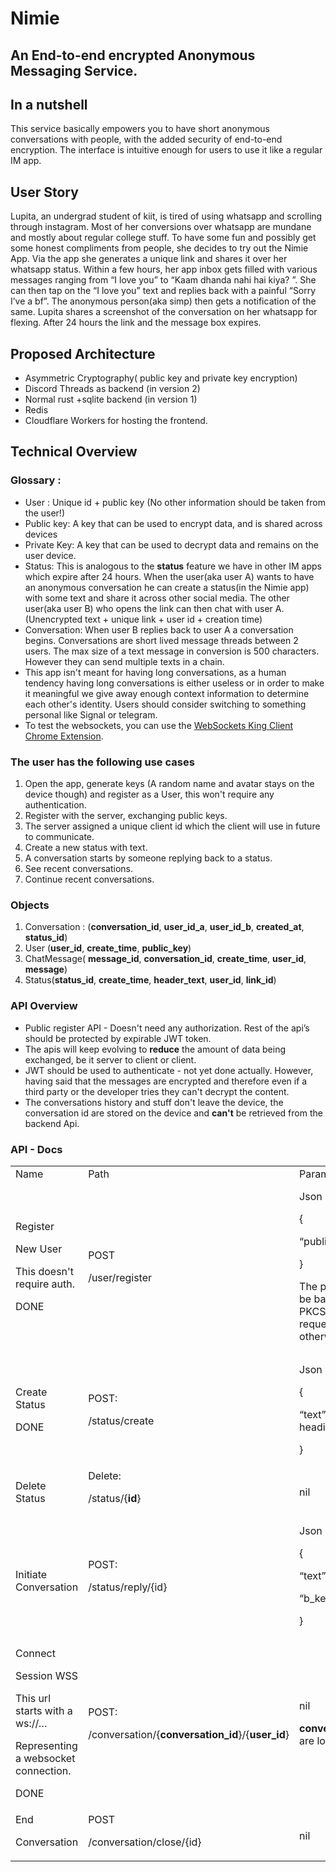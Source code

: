 

# Nimie


## An End-to-end encrypted Anonymous Messaging Service.


## In a nutshell

This service basically empowers you to have short anonymous conversations with people, with the added security of end-to-end encryption. The interface is intuitive enough for users to use it like a regular IM app.


## User Story

Lupita, an undergrad student of kiit, is tired of using whatsapp and scrolling through instagram. Most of her conversions over whatsapp are mundane and mostly about regular college stuff. To have some fun and possibly get some honest compliments from people, she decides to try out the Nimie App. Via the app she generates a unique link and shares it over her whatsapp status. Within a few hours, her app inbox gets filled with various messages ranging from “I love you” to “Kaam dhanda nahi hai kiya? ”. She can then tap on the “I love you” text and replies back with a painful “Sorry I’ve a bf”. The anonymous person(aka simp) then gets a notification of the same. Lupita shares a screenshot of the conversation on her whatsapp for flexing. After 24 hours the link and the message box expires.


## Proposed Architecture



* Asymmetric Cryptography( public key and private key encryption)
* Discord Threads as backend (in version 2)
* Normal rust +sqlite backend (in version 1)
* Redis
* Cloudflare Workers for hosting the frontend.


## Technical Overview


### Glossary :



* User : Unique id + public key (No other information should be taken from the user!)
* Public key: A key that can be used to encrypt data, and is shared across devices
* Private Key: A key that can be used to decrypt data and remains on the user device.
* Status: This is analogous to the **status** feature we have in other IM apps which expire after 24 hours. When the user(aka user A) wants to have an anonymous conversation he can create a status(in the Nimie app) with some text  and share it across other social media. The other user(aka user B) who opens the link can then chat with user A. (Unencrypted text + unique link + user id + creation time)
* Conversation: When user B replies back to user A a conversation begins. Conversations are short lived message threads between 2 users. The max size of a text message in conversion is 500 characters. However they can send multiple texts in a chain.
* This app isn't meant for having long conversations, as a human tendency having long conversations is either useless or in order to make it meaningful we give away enough context information to determine each other's identity. Users should consider switching to something personal like Signal or telegram.
* To test the websockets, you can use the [WebSockets King Client Chrome Extension](https://chrome.google.com/webstore/detail/websocket-king-client/cbcbkhdmedgianpaifchdaddpnmgnknn/related?hl=en).


### The user has the following use cases



1. Open the app, generate keys (A random name and avatar stays on the device though) and register as a User, this won't require any authentication.
2. Register with the server, exchanging public keys.
3. The server assigned a unique client id which the client will use in future to communicate.
4. Create a new status with text.
5. A conversation starts by someone replying back to a status.
6. See recent conversations.
7. Continue recent conversations.


### Objects



1. Conversation : (**conversation_id**, **user_id_a**, **user_id_b**, **created_at**, **status_id**)
2. User (**user_id**, **create_time**, **public_key**)
3. ChatMessage( **message_id**, **conversation_id**, **create_time**, **user_id**, **message**)
4. Status(**status_id**, **create_time**, **header_text**, **user_id**, **link_id**)


### API Overview



* Public register API - Doesn't need any authorization. Rest of the api’s should be protected by expirable JWT token.
* The apis will keep evolving to **reduce** the amount of data being exchanged, be it server to client or client.
* JWT should be used to authenticate - not yet done actually. However, having said that the messages are encrypted and therefore even if a third party or the developer tries they can't decrypt the content.
* The conversations history and stuff don't leave the device, the conversation id are stored on the device and **can't** be retrieved from the backend Api.


### API - Docs


<table>
  <tr>
   <td>Name
   </td>
   <td>Path
   </td>
   <td>Parameters/Body  
   </td>
   <td>Response / Notes 
   </td>
  </tr>
  <tr>
   <td>Register
<p>
New User 
<p>
This doesn't require auth.
<p>
DONE
   </td>
   <td>POST
<p>
/user/register
   </td>
   <td>Json body
<p>
{
<p>
“public_key” : “dcdwc"
<p>
}
<p>
The public key should be base64 encoded PKCS1 Public key. The request will fail otherwise.
   </td>
   <td>
<ul>

<li><strong>201</strong> : Json 
    {
<p>

    “user_id”: 96493264,
<p>

    “create_time” :  232323323,
<p>

    “token_jwt”: “de34e3e3”
<p>

    }
<ul>

<li><strong>400</strong>: Invalid Public key.
</li>
</ul>
</li>
</ul>
   </td>
  </tr>
  <tr>
   <td>Create Status
<p>
DONE
   </td>
   <td>POST:
<p>
/status/create
   </td>
   <td>Json Body:
<p>
{
<p>
“text” : “ Nice status heading”
<p>
}
   </td>
   <td>
<ul>

<li>201: JSON
    {
<p>

    “unique_id”: “sdsdbkbds”
<p>

    }
</li>
</ul>
   </td>
  </tr>
  <tr>
   <td>Delete Status
   </td>
   <td>Delete:
<p>
/status/{<strong>id</strong>}
   </td>
   <td>nil
   </td>
   <td>
<ul>

<li>200
</li>
</ul>
   </td>
  </tr>
  <tr>
   <td>Initiate Conversation
   </td>
   <td>POST:
<p>
/status/reply/{id}
   </td>
   <td>Json Body:
<p>
{
<p>
“text”: “ Nice Status!”,
<p>
 “b_key” :”dwd33e”
<p>
}
   </td>
   <td>
<ul>

<li>201: Json 
   {
<p>
    “conversation_id”: “134bcsdc”,
<p>
    “a_key”: “cw242d…”
<p>
   }
</li>
</ul>
   </td>
  </tr>
  <tr>
   <td>Connect 
<p>
Session WSS
<p>
This url starts with a ws://… 
<p>
Representing a websocket connection.
<p>
DONE
   </td>
   <td>POST:
<p>
/conversation/{<strong>conversation_id</strong>}/{<strong>user_id</strong>}
   </td>
   <td>nil	
<p>
<strong>conversation_id</strong>,<strong>user_id</strong> are long integers.  
   </td>
   <td>
<ul>

<li>Upgrade Request to ws

<li>403 if the user isn't part of the conversation		

</li>
</ul>
   </td>
  </tr>
  <tr>
   <td>End
<p>
Conversation
   </td>
   <td>POST
<p>
/conversation/close/{id}
   </td>
   <td>nil
   </td>
   <td>
<ul>

<li>200 
</li>
</ul>
   </td>
  </tr>
</table>


